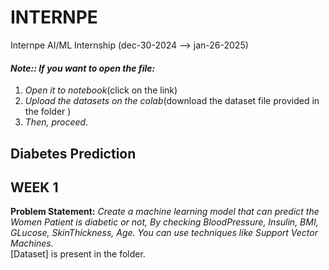 # INTERNPE
Internpe AI/ML Internship (dec-30-2024  -->  jan-26-2025)
#### _Note:: If you want to open the file:_
1. _Open it to notebook_(click on the link)
2. _Upload the datasets on the colab_(download the dataset file provided in the folder )
3. _Then, proceed._

## Diabetes Prediction
## WEEK 1
**Problem Statement:**  _Create a machine learning model that can predict the Women Patient is diabetic or not, By checking BloodPressure, Insulin, BMI, GLucose, SkinThickness, Age. You can use techniques like Support Vector Machines._
<br>
[Dataset] is present in the folder. 
